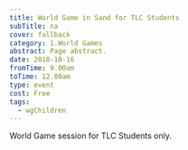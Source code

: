 ```yaml
---
title: World Game in Sand for TLC Students
subTitle: na
cover: fallback
category: 1.World Games
abstract: Page abstract.
date: 2018-10-16
fromTime: 9.00am
toTime: 12.00am
type: event
cost: Free
tags:
  - wgChildren
---
```


World Game session for TLC Students only.

